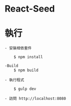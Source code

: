 # React-Seed
# 執行

	- 安裝相依套件

		$ npm install
		
	-Build
		$ npm build

	- 執行程式
		
		$ gulp dev

	- 訪問 http://localhost:8080

	